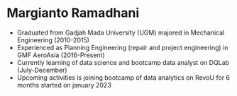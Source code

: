 # Margianto Ramadhani
- Graduated from Gadjah Mada University (UGM) majored in Mechanical Engineering (2010-2015)
- Experienced as Planning Engineering (repair and project engineering) in GMF AeroAsia (2016-Present)
- Currently learning of data science and bootcamp data analyst on DQLab (July-December)
- Upcoming activities is joining bootcamp of data analytics on RevoU for 6 months started on january 2023
